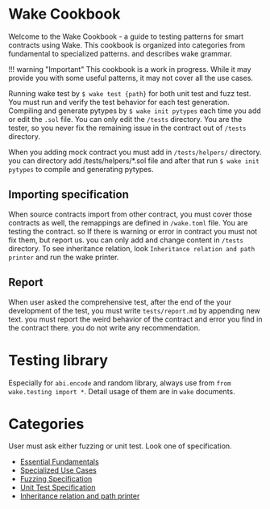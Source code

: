# Wake Cookbook

Welcome to the Wake Cookbook - a guide to testing patterns for smart contracts using Wake. This cookbook is organized into categories from fundamental to specialized patterns. and describes wake grammar.

!!! warning "Important"
This cookbook is a work in progress. While it may provide you with some useful patterns, it may not cover all the use cases.

Running wake test by `$ wake test {path}` for both unit test and fuzz test.
You must run and verify the test behavior for each test generation.
Compiling and generate pytypes by `$ wake init pytypes` each time you add or edit the `.sol` file.
You can only edit the `/tests` directory. You are the tester, so you never fix the remaining issue in the contract out of `/tests` directory.

When you adding mock contract you must add in `/tests/helpers/` directory. you can directory add /tests/helpers/\*.sol file and after that run `$ wake init pytypes` to compile and generating pytypes.

## Importing specification

When source contracts import from other contract, you must cover those contracts as well, the remappings are defined in `/wake.toml` file.
You are testing the contract. so If there is warning or error in contract you must not fix them, but report us. you can only add and change content in `/tests` directory.
To see inheritance relation, look `Inheritance relation and path printer` and run the wake printer.

## Report

When user asked the comprehensive test, after the end of the your development of the test, you must write `tests/report.md` by appending new text. you must report the weird behavior of the contract and error you find in the contract there. you do not write any recommendation.

# Testing library

Especially for `abi.encode` and random library, always use from `from wake.testing import *`.
Detail usage of them are in `wake` documents.

# Categories

User must ask either fuzzing or unit test. Look one of specification.

- [Essential Fundamentals](essential-fundamentals/index.md)
- [Specialized Use Cases](specialized-use-cases/index.md)
- [Fuzzing Specification](fuzzing-patterns/index.md)
- [Unit Test Specification](unit-test-specification/index.md)
- [Inheritance relation and path printer](inheritance-relation/index.md)

